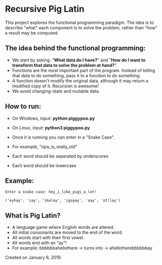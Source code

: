 # Recursive Pig Latin
This project explores the functional programming paradigm. The idea is to describe "what" each component is to solve the problem, rather than "how" a result may be computed.

## The idea behind the functional programming:
 - We start by asking: "**What data do I have?**" and "**How do I want to transform that data to solve the problem at hand?**".
 - Functions are the most important part of the program. Instead of telling that data to do something, pass it to a function to do something. 
 - A function doesn't modify the original data, although it may return a modified copy of it. Recursion is awesome!
 - We avoid changing-state and mutable data.
 
## How to run:
 - On Windows, input:
         **python piggypoo.py**
 - On Linux, input:
         **python3 piggypoo.py**
         
 - Once it is running you can enter in a "Snake Case". 
 - For example, "iqra_is_really_old"
 
 - Each word should be seperated by underscores
 - Each word should be lowercase
    
 

## Example:

    Enter a snake case: hey_i_like_pigs_a_lot!
    
    ('eyhay', 'iay', 'ikelay', 'igspay', 'aay', 'ot!lay')
    
## What is Pig Latin?
 - A language game where English words are altered.
 - All initial consonants are moved to the end of the word.
 - All words start with their first vowel.
 - All words end with an "ay"!
 - For example: bbbbbbahellothere -> turns into -> ahellotherebbbbbbay
    

Created on January 6, 2019.
